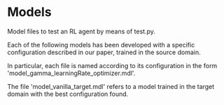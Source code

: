 # Models
Model files to test an RL agent by means of test.py.

Each of the following models has been developed with a specific configuration described in our paper, trained in the source domain.

In particular, each file is named according to its configuration in the form 'model_gamma_learningRate_optimizer.mdl'.

The file 'model_vanilla_target.mdl' refers to a model trained in the target domain with the best configuration found.
